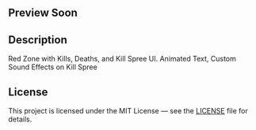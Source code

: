 ## Preview Soon

## Description
Red Zone with Kills, Deaths, and Kill Spree UI. Animated Text, Custom Sound Effects on Kill Spree



## License

This project is licensed under the MIT License — see the [LICENSE](./LICENSE) file for details.

